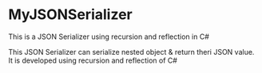 # MyJSONSerializer
This is a JSON Serializer using recursion and reflection in C#

This JSON Serializer can serialize nested object & return theri JSON value. It is developed using recursion and reflection of C#
